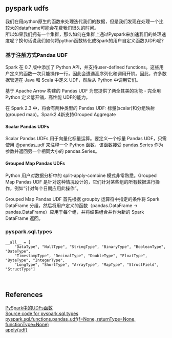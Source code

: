 ## pyspark udfs
我们在用python原生的函数来处理迭代我们的数据，但是我们发现在处理一个比较大的dataframe可能会花费我们很久的时间。   
所以如果我们拥有一个集群，那么如何在集群上通过Pyspark来加速我们的处理速度呢？换句话说我们如何将python函数转化成Spark的用户自定义函数(UDF)呢?
### 基于注解方式Pandas UDF
Spark 在 0.7 版中添加了 Python API，并支持user-defined functions。这些用户定义的函数一次只能操作一行，因此会遭遇高序列化和调用开销。因此，许多数据管道在 Java 和 Scala 中定义 UDF，然后从 Python 中调用它们。

基于 Apache Arrow 构建的 Pandas UDF 为您提供了两全其美的功能 - 完全用 Python 定义低开销，高性能 UDF的能力。

在 Spark 2.3 中，将会有两种类型的 Pandas UDF: 标量(scalar)和分组映射(grouped map)。Spark2.4新支持Grouped Aggregate

#### Scalar Pandas UDFs

Scalar Pandas UDFs 用于向量化标量运算。要定义一个标量 Pandas UDF，只需使用 @pandas_udf 来注释一个 Python 函数，该函数接受 pandas.Series 作为参数并返回另一个相同大小的 pandas.Series。

#### Grouped Map Pandas UDFs

Python 用户对数据分析中的 split-apply-combine 模式非常熟悉。Grouped Map Pandas UDF 是针对这种情况设计的，它们针对某些组的所有数据进行操作，例如“针对每个日期应用此操作”。

Grouped Map Pandas UDF 首先根据 groupby 运算符中指定的条件将 Spark DataFrame 分组，然后将用户定义的函数（pandas.DataFrame -> pandas.DataFrame）应用于每个组，并将结果组合并作为新的 Spark DataFrame 返回。
### pyspark.sql.types
```
__all__ = [
    "DataType", "NullType", "StringType", "BinaryType", "BooleanType", "DateType",
    "TimestampType", "DecimalType", "DoubleType", "FloatType", "ByteType", "IntegerType",
    "LongType", "ShortType", "ArrayType", "MapType", "StructField", "StructType"]
```

&nbsp;
## References
[PySpark中的UDFs函数](https://blog.csdn.net/u013817676/article/details/86748386)  
[Source code for pyspark.sql.types](https://spark.apache.org/docs/2.1.2/api/python/_modules/pyspark/sql/types.html)   
[pyspark.sql.functions.pandas_udf(f=None, returnType=None, functionType=None)](https://spark.apache.org/docs/3.0.0-preview/api/python/pyspark.sql.html#pyspark.sql.functions.pandas_udf)   
[apply(udf)](https://spark.apache.org/docs/3.0.0-preview/api/python/pyspark.sql.html#pyspark.sql.GroupedData.apply)
